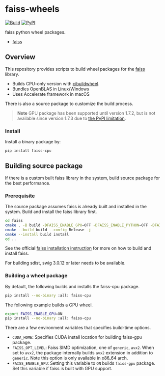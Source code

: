 # faiss-wheels

[![Build](https://github.com/kyamagu/faiss-wheels/actions/workflows/build.yml/badge.svg)](https://github.com/kyamagu/faiss-wheels/actions/workflows/build.yml)
[![PyPI](https://img.shields.io/pypi/v/faiss-cpu?label=faiss-cpu)](https://pypi.org/project/faiss-cpu/)

faiss python wheel packages.

- [faiss](https://github.com/facebookresearch/faiss)

## Overview

This repository provides scripts to build wheel packages for the
[faiss](https://github.com/facebookresearch/faiss) library.

- Builds CPU-only version with [cibuildwheel](https://github.com/pypa/cibuildwheel/).
- Bundles OpenBLAS in Linux/Windows
- Uses Accelerate framework in macOS

There is also a source package to customize the build process.

> **Note**
> GPU package has been supported until version 1.7.2, but is not available since version 1.7.3 due to [the PyPI limitation](https://github.com/kyamagu/faiss-wheels/issues/57).

### Install

Install a binary package by:

```bash
pip install faiss-cpu
```

## Building source package

If there is a custom built faiss library in the system, build source package for
the best performance.

### Prerequisite

The source package assumes faiss is already built and installed in the system.
Build and install the faiss library first.

```bash
cd faiss
cmake . -B build -DFAISS_ENABLE_GPU=OFF -DFAISS_ENABLE_PYTHON=OFF -DFAISS_OPT_LEVEL=avx2
cmake --build build --config Release -j
cmake --install build install
cd ..
```

See the official
[faiss installation instruction](https://github.com/facebookresearch/faiss/blob/master/INSTALL.md)
for more on how to build and install faiss.

For building sdist, swig 3.0.12 or later needs to be available.

### Building a wheel package

By default, the following builds and installs the faiss-cpu package.

```bash
pip install --no-binary :all: faiss-cpu
```

The following example builds a GPU wheel.

```bash
export FAISS_ENABLE_GPU=ON
pip install --no-binary :all: faiss-cpu
```

There are a few environment variables that specifies build-time options.

- `CUDA_HOME`: Specifies CUDA install location for building faiss-gpu package.
- `FAISS_OPT_LEVEL`: Faiss SIMD optimization, one of `generic`, `avx2`. When set
    to `avx2`, the package internally builds `avx2` extension in addition to
    `generic`. Note this option is only available in x86_64 arch.
- `FAISS_ENABLE_GPU`: Setting this variable to `ON` builds `faiss-gpu` package.
    Set this variable if faiss is built with GPU support.
